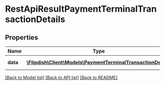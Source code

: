 # RestApiResultPaymentTerminalTransactionDetails

## Properties
Name | Type | Description | Notes
------------ | ------------- | ------------- | -------------
**data** | [**\Flipdish\\Client\Models\PaymentTerminalTransactionDetails**](PaymentTerminalTransactionDetails.md) | Generic data object. | 

[[Back to Model list]](../README.md#documentation-for-models) [[Back to API list]](../README.md#documentation-for-api-endpoints) [[Back to README]](../README.md)


